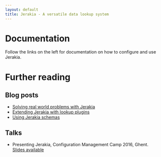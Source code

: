 ```yaml
---
layout: default
title: Jerakia - A versatile data lookup system
---
```


# Documentation

Follow the links on the left for documentation on how to configure and use Jerakia.

# Further reading

## Blog posts

* [Solving real world problems with Jerakia](http://www.craigdunn.org/2015/09/solving-real-world-problems-with-jerakia/)
* [Extending Jerakia with lookup plugins](http://www.craigdunn.org/2015/09/extending-jerakia-with-lookup-plugins/)
* [Using Jerakia schemas](http://www.craigdunn.org/2016/03/using-data-schemas-with-jerakia-0-5/)

## Talks

* Presenting Jerakia, Configuration Management Camp 2016, Ghent.  [Slides available](http://www.slideshare.net/CraigDunn3/solving-real-world-data-problems-with-jerakia)
